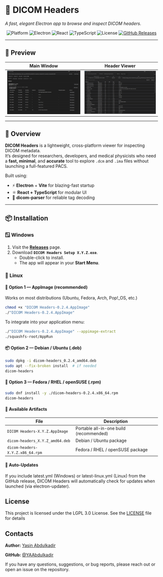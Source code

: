 # 🩻 DICOM Headers  
*A fast, elegant Electron app to browse and inspect DICOM headers.*

<div align="center">

![Platform](https://img.shields.io/badge/platform-Windows%20%7C%20Linux-blue?style=flat-square)
![Electron](https://img.shields.io/badge/Built_with-Electron_38.3.0-47848F?style=flat-square&logo=electron)
![React](https://img.shields.io/badge/Frontend-React_18-61DAFB?style=flat-square&logo=react)
![TypeScript](https://img.shields.io/badge/Language-TypeScript_5.4-3178C6?style=flat-square&logo=typescript)
![License](https://img.shields.io/badge/License-LGPL_3.0-green?style=flat-square)
[![GitHub Releases](https://img.shields.io/github/v/release/YAAbdulkadir/dicom-headers?style=flat-square&color=orange)](https://github.com/YAAbdulkadir/dicom-headers/releases)

</div>

---

## 📸 Preview

| Main Window | Header Viewer |
|:-------------:|:---------------:|
| ![Main Window](https://raw.githubusercontent.com/YAAbdulkadir/dicom-headers/refs/heads/main/assets/screenshots/main_window.png) | ![Headers Viewer](https://raw.githubusercontent.com/YAAbdulkadir/dicom-headers/refs/heads/main/assets/screenshots/headers_window.png) |


---

## 🚀 Overview

**DICOM Headers** is a lightweight, cross-platform viewer for inspecting DICOM metadata.  
It’s designed for researchers, developers, and medical physicists who need a **fast, minimal**, and **accurate** tool to explore `.dcm` and `.ima` files without launching a full-featured PACS.

Built using:
- ⚡ **Electron** + **Vite** for blazing-fast startup
- ⚛️ **React + TypeScript** for modular UI
- 🧠 **dicom-parser** for reliable tag decoding

---

## 📦 Installation

### 🪟 **Windows**

1. Visit the [**Releases**](https://github.com/YAAbdulkadir/dicom-headers/releases) page.  
2. Download **`DICOM Headers Setup X.Y.Z.exe`**.  
   - Double-click to install.  
   - The app will appear in your **Start Menu**.  

### 🐧 **Linux**

#### 🧊 Option 1 — AppImage (recommended)
Works on most distributions (Ubuntu, Fedora, Arch, Pop!_OS, etc.)

```bash
chmod +x "DICOM Headers-0.2.4.AppImage"
./"DICOM Headers-0.2.4.AppImage"
```
To integrate into your application menu:

```bash
./"DICOM Headers-0.2.4.AppImage" --appimage-extract
./squashfs-root/AppRun
```

#### 📦 Option 2 — Debian / Ubuntu (.deb)
```bash
sudo dpkg -i dicom-headers_0.2.4_amd64.deb
sudo apt --fix-broken install  # if needed
dicom-headers
```

#### 🧱 Option 3 — Fedora / RHEL / openSUSE (.rpm)
```bash
sudo dnf install -y ./dicom-headers-0.2.4.x86_64.rpm
dicom-headers

```
#### 📄 Available Artifacts
| File                             | Description                             |
| -------------------------------- | --------------------------------------- |
| `DICOM Headers-X.Y.Z.AppImage`   | Portable all-in-one build (recommended) |
| `dicom-headers_X.Y.Z_amd64.deb`  | Debian / Ubuntu package                 |
| `dicom-headers-X.Y.Z.x86_64.rpm` | Fedora / RHEL / openSUSE package        |

#### 🔄 Auto-Updates
If you include latest.yml (Windows) or latest-linux.yml (Linux) from the GitHub release,
DICOM Headers will automatically check for updates when launched (via electron-updater).

## License
This project is licensed under the LGPL 3.0 License. See the [LICENSE](LICENSE) file for details

## Contacts
**Author:** [Yasin Abdulkadir](mailto:YasinAAbdulkadir@gmail.com)

**GitHub:** [@YAAbdulkadir](https://github.com/YAAbdulkadir)

If you have any questions, suggestions, or bug reports, please reach out or open an issue on the repository.

